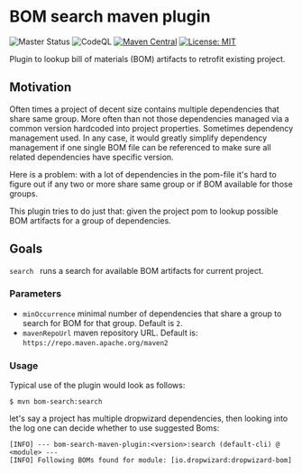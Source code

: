 # BOM search maven plugin

![Master Status](https://github.com/olegzzz/bom-search-maven-plugin/workflows/maven-ci/badge.svg)
![CodeQL](https://github.com/olegzzz/bom-search-maven-plugin/workflows/CodeQL/badge.svg)
[![Maven Central](https://maven-badges.herokuapp.com/maven-central/com.github.olegzzz/bom-search-maven-plugin/badge.svg)](https://maven-badges.herokuapp.com/maven-central/com.github.olegzzz/bom-search-maven-plugin)
[![License: MIT](https://img.shields.io/badge/License-MIT-yellow.svg)](https://opensource.org/licenses/MIT)


Plugin to lookup bill of materials (BOM) artifacts to retrofit existing project.

## Motivation

Often times a project of decent size contains multiple dependencies that share same group. More often than not those 
dependencies managed via a common version hardcoded into project properties. Sometimes dependency management used. 
In any case, it would greatly simplify dependency management if one single BOM file can be referenced to make sure all 
related dependencies have specific version. 

Here is a problem: with a lot of dependencies in the pom-file it's hard to figure out if any two or more share same 
group or if BOM available for those groups. 

This plugin tries to do just that: given the project pom to lookup possible BOM artifacts for a group of dependencies.

## Goals

`search ` runs a search for available BOM artifacts for current project.

### Parameters
- `minOccurrence` minimal number of dependencies that share a group to search for BOM for that group. 
Default is `2`.
- `mavenRepoUrl` maven repository URL. Default is: `https://repo.maven.apache.org/maven2`


### Usage

Typical use of the plugin would look as follows:
```
$ mvn bom-search:search
```
let's say a project has multiple dropwizard dependencies, then looking into the log one can decide whether to use suggested Boms:
```
[INFO] --- bom-search-maven-plugin:<version>:search (default-cli) @ <module> ---
[INFO] Following BOMs found for module: [io.dropwizard:dropwizard-bom]
```

